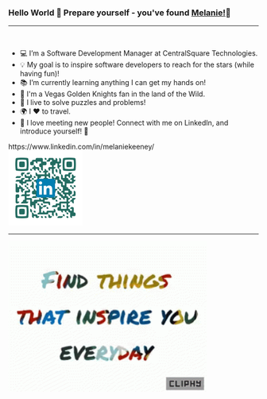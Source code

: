 ### Hello World 👋  Prepare yourself - you've found [Melanie!](https://melaniebeth.github.io/MyPortfolio/)🌷
<hr/>
<br/>

- 💻 I’m a Software Development Manager at CentralSquare Technologies.
- 💡 My goal is to inspire software developers to reach for the stars (while having fun)!
- 📚 I’m currently learning anything I can get my hands on!
- 🏒 I'm a Vegas Golden Knights fan in the land of the Wild.
- 🧩 I live to solve puzzles and problems!
- 🌍 I ♥️ to travel.
- 🤝 I love meeting new people!   Connect with me on LinkedIn, and introduce yourself! 🎤 

<p>
https://www.linkedin.com/in/melaniekeeney/
<br/>
<img src="https://github.com/melaniebeth/melaniebeth/blob/main/LinkedInQR_Standard.png"  width="150px" />
<hr/>
<img src="https://github.com/melaniebeth/melaniebeth/blob/main/Inspire.gif"  width="400px" /> 
</p>
